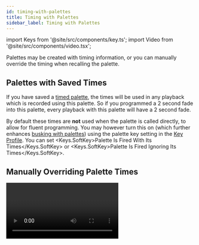 ```yaml
---
id: timing-with-palettes
title: Timing with Palettes
sidebar_label: Timing with Palettes
---
```


import Keys from '@site/src/components/key.ts';
import Video from '@site/src/components/video.tsx';

Palettes may be created with timing information,
or you can manually override the timing when recalling the palette.

Palettes with Saved Times
-------------------------

If you have saved a [timed palette](creating-palettes.md#creating-a-time-palette),
the times will be used in any playback which is recorded using this palette. 
So if you programmed a 2 second fade into this palette, every playback with this 
palette will have a 2 second fade.

By default these times are **not** used when the palette is called directly, to allow 
for fluent programming. You may however turn this on (which further enhances [busking 
with palettes](../running-the-show/playback-controls#busking-with-palettes)) using the
palette key setting in the [Key Profile](../system-settings/key-profiles.md).
You can set <Keys.SoftKey>Palette Is Fired With Its Times</Keys.SoftKey> or <Keys.SoftKey>Palette Is Fired
Ignoring Its Times</Keys.SoftKey>.

Manually Overriding Palette Times
---------------------------------

<Video videoId="FF8szWCpVkE" title="Overriding Palette Times" />

Being able to recall palettes with a manual fade allows easy \"busking\"
of shows. When a palette is recalled in this way, a time is added and
the palette fades in over that time.

1. Select some fixtures.
2. Type in the fade time for the palette on the numeric keypad.
3. Press a palette button to recall the palette.

---

-   This overrides any timing stored in the palette itself.

-   You have to re-enter the time each time you recall a palette. To use
    the same fade every time, you can set a [Master Time](../palettes/timing-with-palettes.md#master-time-for-palettes).

-   Palette fading can be very useful when recalling a palette live
    during a show, as you can smoothly move fixtures to a new position
    or change colour slowly (on colour mixing fixtures).

Manual Fixture Overlap when Recalling Palettes
----------------------------------------------

You can set a [Fixture Overlap](../cues/cue-timing.md#fade-times-and-fixture-overlap)
when recalling a palette, which means that
the palette will be applied in sequence to each fixture in the group.
This is a very quick way to busk complex effects.

**100%** means that all fixtures will change together.

**0%** means that each fixture must complete its fade before the
next will start its fade.

- You need to also have a fade time set, otherwise Overlap has no effect.

1. Type in the overlap percentage for the palette on the numeric keypad.
2. Press <Keys.SoftKey>Set Overlap</Keys.SoftKey>.
3. Type in the fade time if fade is also required.
4. Press a palette button to recall the palette.

-   You have to re-enter the overlap each time you recall a palette. To
    use the same overlap every time, set a [Master Overlap](../palettes/timing-with-palettes.md#master-time-for-palettes).

-   Fixture Overlap always requires a fade time in order to have a visible effect.

>   When using Fixture Overlap with global palettes without fixtures selected (Quick Palette)
    bear in mind that Fixture Overlap may be performed on a large number of fixtures which
    may lead to unwanted results.

Master Time and Overlap for Palettes
------------------------

Option <Keys.SoftKey>Master Time</Keys.SoftKey> on the Palette menu (press the <Keys.HardKey>Palette</Keys.HardKey> button
above the numeric keypad) allows you to set a default fade time. This
fade time will be used for all palettes unless you manually type in a
different time. This can be useful when "busking" a show with palettes.
Set Master Time to zero to disable.

The <Keys.SoftKey>Master Overlap</Keys.SoftKey> option similarly sets the default Overlap for
palette recall. Set Master Overlap to 100% to disable it.

> You can create macro buttons to set different palette fade times. Press <Keys.HardKey>Macro</Keys.HardKey>, <Keys.SoftKey>Record</Keys.SoftKey>, press a button to store your macro on. Then press <Keys.HardKey>Palette</Keys.HardKey>, <Keys.SoftKey>Master Time</Keys.SoftKey>, <Keys.HardKey>3</Keys.HardKey> (for 3 sec), <Keys.HardKey>Exit</Keys.HardKey>, <Keys.HardKey>Macro</Keys.HardKey>.
Repeat these steps to create a Palette Snap button (0 sec), or a 1 sec
fade button, and so on.

A number of macros for various fade times (<Keys.SoftKey>Palette Fade x s</Keys.SoftKey>) and overlaps
(<Keys.SoftKey>Palette Overlap y%</Keys.SoftKey>) are available in the macro library. To open this press <Keys.HardKey>Macro</Keys.HardKey>, 
then the softkey <Keys.SoftKey>View All</Keys.SoftKey>. Macros from the library can be copied onto buttons
using <Keys.HardKey>Copy</Keys.HardKey> as usual.